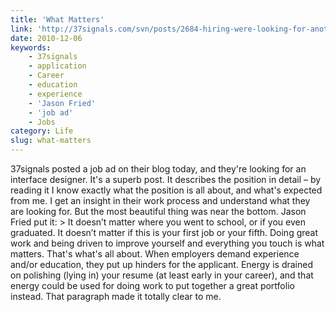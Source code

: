 ```yaml
---
title: 'What Matters'
link: 'http://37signals.com/svn/posts/2684-hiring-were-looking-for-another-web-app-interface-designer'
date: 2010-12-06
keywords:
    - 37signals
    - application
    - Career
    - education
    - experience
    - 'Jason Fried'
    - 'job ad'
    - Jobs
category: Life
slug: what-matters
---
```


37signals posted a job ad on their blog today, and they're looking for an interface designer. It's a superb post. It describes the position in detail – by reading it I know exactly what the position is all about, and what's expected from me. I get an insight in their work process and understand what they are looking for. But the most beautiful thing was near the bottom. Jason Fried put it: > It doesn’t matter where you went to school, or if you even graduated. It doesn’t matter if this is your first job or your fifth. Doing great work and being driven to improve yourself and everything you touch is what matters.
That's what's all about. When employers demand experience and/or education, they put up hinders for the applicant. Energy is drained on polishing (lying in) your resume (at least early in your career), and that energy could be used for doing work to put together a great portfolio instead. That paragraph made it totally clear to me.
